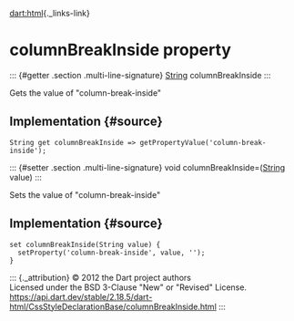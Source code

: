 [dart:html](../../dart-html/dart-html-library){._links-link}

columnBreakInside property
==========================

::: {#getter .section .multi-line-signature}
[String](../../dart-core/string-class) columnBreakInside
:::

Gets the value of \"column-break-inside\"

Implementation {#source}
--------------

``` {.language-dart data-language="dart"}
String get columnBreakInside => getPropertyValue('column-break-inside');
```

::: {#setter .section .multi-line-signature}
void columnBreakInside=([String](../../dart-core/string-class) value)
:::

Sets the value of \"column-break-inside\"

Implementation {#source}
--------------

``` {.language-dart data-language="dart"}
set columnBreakInside(String value) {
  setProperty('column-break-inside', value, '');
}
```

::: {._attribution}
© 2012 the Dart project authors\
Licensed under the BSD 3-Clause \"New\" or \"Revised\" License.\
<https://api.dart.dev/stable/2.18.5/dart-html/CssStyleDeclarationBase/columnBreakInside.html>
:::
